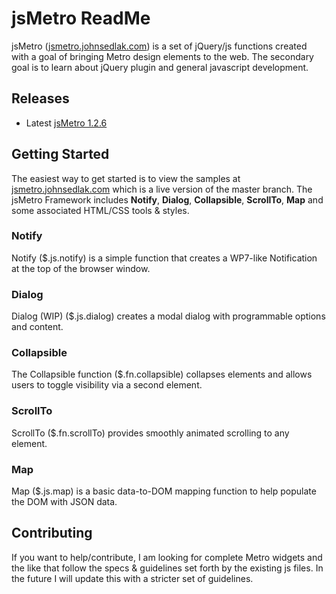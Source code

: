 # jsMetro ReadMe

jsMetro ([jsmetro.johnsedlak.com](http://jsmetro.johnsedlak.com)) is a set of jQuery/js functions created with a goal of bringing Metro design elements to the web. The secondary goal is to learn about jQuery plugin and general javascript development.

## Releases

* Latest [jsMetro 1.2.6](https://github.com/downloads/jsedlak/jsMetro/jsMetro-1.2.6.zip)

## Getting Started

The easiest way to get started is to view the samples at [jsmetro.johnsedlak.com](http://jsmetro.johnsedlak.com) which is a live version of the master branch. The jsMetro Framework includes **Notify**, **Dialog**, **Collapsible**, **ScrollTo**, **Map** and some associated HTML/CSS tools & styles.

### Notify

Notify ($.js.notify) is a simple function that creates a WP7-like Notification at the top of the browser window.

### Dialog

Dialog (WIP) ($.js.dialog) creates a modal dialog with programmable options and content.

### Collapsible

The Collapsible function ($.fn.collapsible) collapses elements and allows users to toggle visibility via a second element.

### ScrollTo

ScrollTo ($.fn.scrollTo) provides smoothly animated scrolling to any element.

### Map

Map ($.js.map) is a basic data-to-DOM mapping function to help populate the DOM with JSON data.

## Contributing

If you want to help/contribute, I am looking for complete Metro widgets and the like that follow the specs & guidelines set forth by the existing js files. In the future I will update this with a stricter set of guidelines.